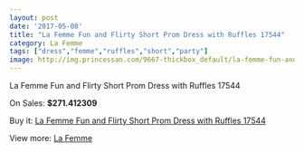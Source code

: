 ```yaml
---
layout: post
date: '2017-05-08'
title: "La Femme Fun and Flirty Short Prom Dress with Ruffles 17544"
category: La Femme
tags: ["dress","femme","ruffles","short","party"]
image: http://img.princessan.com/9667-thickbox_default/la-femme-fun-and-flirty-short-prom-dress-with-ruffles-17544.jpg
---
```

La Femme Fun and Flirty Short Prom Dress with Ruffles 17544

On Sales: **$271.412309**
<a href="https://www.princessan.com/en/la-femme/4210-la-femme-fun-and-flirty-short-prom-dress-with-ruffles-17544.html"><amp-img layout="responsive" width="600" height="600" src="//img.princessan.com/9667-thickbox_default/la-femme-fun-and-flirty-short-prom-dress-with-ruffles-17544.jpg" alt="La Femme Fun and Flirty Short Prom Dress with Ruffles 17544 0" /></a>
<a href="https://www.princessan.com/en/la-femme/4210-la-femme-fun-and-flirty-short-prom-dress-with-ruffles-17544.html"><amp-img layout="responsive" width="600" height="600" src="//img.princessan.com/9669-thickbox_default/la-femme-fun-and-flirty-short-prom-dress-with-ruffles-17544.jpg" alt="La Femme Fun and Flirty Short Prom Dress with Ruffles 17544 1" /></a>
<a href="https://www.princessan.com/en/la-femme/4210-la-femme-fun-and-flirty-short-prom-dress-with-ruffles-17544.html"><amp-img layout="responsive" width="600" height="600" src="//img.princessan.com/9668-thickbox_default/la-femme-fun-and-flirty-short-prom-dress-with-ruffles-17544.jpg" alt="La Femme Fun and Flirty Short Prom Dress with Ruffles 17544 2" /></a>

Buy it: [La Femme Fun and Flirty Short Prom Dress with Ruffles 17544](https://www.princessan.com/en/la-femme/4210-la-femme-fun-and-flirty-short-prom-dress-with-ruffles-17544.html "La Femme Fun and Flirty Short Prom Dress with Ruffles 17544")

View more: [La Femme](https://www.princessan.com/en/28-la-femme "La Femme")